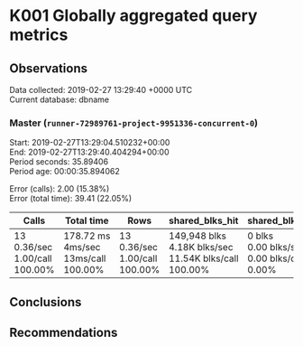 # K001 Globally aggregated query metrics

## Observations ##
Data collected: 2019-02-27 13:29:40 +0000 UTC  
Current database: dbname  



### Master (`runner-72989761-project-9951336-concurrent-0`) ###
Start: 2019-02-27T13:29:04.510232+00:00  
End: 2019-02-27T13:29:40.404294+00:00  
Period seconds: 35.89406  
Period age: 00:00:35.894062  

Error (calls): 2.00 (15.38%)  
Error (total time): 39.41 (22.05%)

Calls | Total&nbsp;time | Rows | shared_blks_hit | shared_blks_read | shared_blks_dirtied | shared_blks_written | blk_read_time | blk_write_time | kcache_reads | kcache_writes | kcache_user_time_ms | kcache_system_time 
-------|------------|------|-----------------|------------------|---------------------|---------------------|---------------|----------------|--------------|---------------|---------------------|--------------------
13<br/>0.36/sec<br/>1.00/call<br/>100.00% |178.72&nbsp;ms<br/>4ms/sec<br/>13ms/call<br/>100.00% |13<br/>0.36/sec<br/>1.00/call<br/>100.00% |149,948&nbsp;blks<br/>4.18K&nbsp;blks/sec<br/>11.54K&nbsp;blks/call<br/>100.00% |0&nbsp;blks<br/>0.00&nbsp;blks/sec<br/>0.00&nbsp;blks/call<br/>0.00% |0&nbsp;blks<br/>0.00&nbsp;blks/sec<br/>0.00&nbsp;blks/call<br/>0.00% |0&nbsp;blks<br/>0.00&nbsp;blks/sec<br/>0.00&nbsp;blks/call<br/>0.00% |0.00&nbsp;ms<br/>0s/sec<br/>0s/call<br/>0.00% |0.00&nbsp;ms<br/>0s/sec<br/>0s/call<br/>0.00% |0.00&nbsp;bytes<br/>0.00&nbsp;bytes/sec<br/>0.00&nbsp;bytes/call<br/>0.00% |0.00&nbsp;bytes<br/>0.00&nbsp;bytes/sec<br/>0.00&nbsp;bytes/call<br/>0.00% |0.00&nbsp;ms<br/>0s/sec<br/>0s/call<br/>0.00% |0.00&nbsp;ms<br/>0s/sec<br/>0s/call<br/>0.00%





## Conclusions ##


## Recommendations ##

